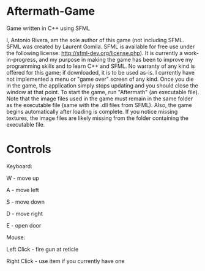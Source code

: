 Aftermath-Game
==============

Game written in C++ using SFML

I, Antonio Rivera, am the sole author of this game (not including SFML. SFML was created by Laurent Gomila. SFML is available for free use under the following license: http://sfml-dev.org/license.php). It is currently a work-in-progress, and my purpose in making the game has been to improve my programming skills and to learn C++ and SFML. No warranty of any kind is offered for this game; if downloaded, it is to be used as-is. I currently have not implemented a menu or "game over" screen of any kind. Once you die in the game, the application simply stops updating and you should close the window at that point. To start the game, run "Aftermath" (an executable file). Note that the image files used in the game must remain in the same folder as the executable file (same with the .dll files from SFML). Also, the game begins automatically after loading is complete. If you notice missing textures, the image files are likely missing from the folder containing the executable file.

Controls
========

Keyboard:

W - move up

A - move left

S - move down

D - move right

E - open door

Mouse:

Left Click - fire gun at reticle

Right Click - use item if you currently have one
